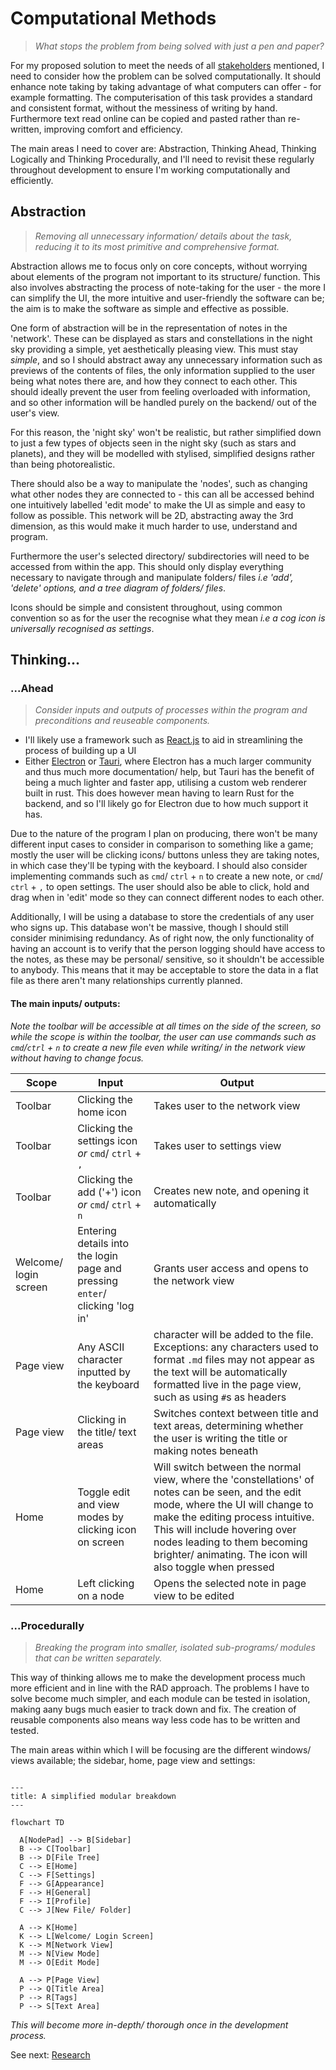 # Computational Methods
> *What stops the problem from being solved with just a pen and paper?*

For my proposed solution to meet the needs of all [stakeholders](1.2-stakeholders.md) mentioned, I need to consider how the problem can be solved computationally. It should enhance note taking by taking advantage of what computers can offer - for example formatting. The computerisation of this task provides a standard and consistent format, without the messiness of writing by hand. Furthermore text read online can be copied and pasted rather than re-written, improving comfort and efficiency.

The main areas I need to cover are: Abstraction, Thinking Ahead, Thinking Logically and Thinking Procedurally, and I'll need to revisit these regularly throughout development to ensure I'm working computationally and efficiently.

## Abstraction
> *Removing all unnecessary information/ details about the task, reducing it to its most primitive and comprehensive format.*

Abstraction allows me to focus only on core concepts, without worrying about elements of the program not important to its structure/ function. This also involves abstracting the process of note-taking for the user - the more I can simplify the UI, the more intuitive and user-friendly the software can be; the aim is to make the software as simple and effective as possible.

One form of abstraction will be in the representation of notes in the 'network'. These can be displayed as stars and constellations in the night sky providing a simple, yet aesthetically pleasing view. This must stay *simple*, and so I should abstract away any unnecessary information such as previews of the contents of files, the only information supplied to the user being what notes there are, and how they connect to each other. This should ideally prevent the user from feeling overloaded with information, and so other information will be handled purely on the backend/ out of the user's view.

For this reason, the 'night sky' won't be realistic, but rather simplified down to just a few types of objects seen in the night sky (such as stars and planets), and they will be modelled with stylised, simplified designs rather than being photorealistic.

There should also be a way to manipulate the 'nodes', such as changing what other nodes they are connected to - this can all be accessed behind one intuitively labelled 'edit mode' to make the UI as simple and easy to follow as possible. This network will be 2D, abstracting away the 3rd dimension, as this would make it much harder to use, understand and program.

Furthermore the user's selected directory/ subdirectories will need to be accessed from within the app. This should only display everything necessary to navigate through and manipulate folders/ files *i.e 'add', 'delete' options, and a tree diagram of folders/ files*.

Icons should be simple and consistent throughout, using common convention so as for the user the recognise what they mean *i.e a cog icon is universally recognised as settings*.

## Thinking...
### ...Ahead
> *Consider inputs and outputs of processes within the program and preconditions and reuseable components.*

- I'll likely use a framework such as [React.js](https://react.dev/) to aid in streamlining the process of building up a UI
- Either [Electron](https://www.electronjs.org/) or [Tauri](https://tauri.app/), where Electron has a much larger community and thus much more documentation/ help, but Tauri has the benefit of being a much lighter and faster app, utilising a custom web renderer built in rust. This does however mean having to learn Rust for the backend, and so I'll likely go for Electron due to how much support it has.

Due to the nature of the program I plan on producing, there won't be many different input cases to consider in comparison to something like a game; mostly the user will be clicking icons/ buttons unless they are taking notes, in which case they'll be typing with the keyboard. I should also consider implementing commands such as `cmd`/ `ctrl` + `n` to create a new note, or `cmd`/ `ctrl` + `,` to open settings. The user should also be able to click, hold and drag when in 'edit' mode so they can connect different nodes to each other.

Additionally, I will be using a database to store the credentials of any user who signs up. This database won't be massive, though I should still consider minimising redundancy. As of right now, the only functionality of having an account is to verify that the person logging should have access to the notes, as these may be personal/ sensitive, so it shouldn't be accessible to anybody. This means that it may be acceptable to store the data in a flat file as there aren't many relationships currently planned.

#### The main inputs/ outputs:
*Note the toolbar will be accessible at all times on the side of the screen, so while the scope is within the toolbar, the user can use commands such as `cmd`/`ctrl` + `n` to create a new file even while writing/ in the network view without having to change focus.*

| Scope | Input | Output |
|---|---|---|
| Toolbar | Clicking the home icon | Takes user to the network view |
| Toolbar | Clicking the settings icon *or* `cmd`/ `ctrl` + `,` | Takes user to settings view |
| Toolbar | Clicking the add ('+') icon *or* `cmd`/ `ctrl` + `n` | Creates new note, and opening it automatically |
| Welcome/ login screen | Entering details into the login page and pressing `enter`/ clicking 'log in' | Grants user access and opens to the network view |
| Page view | Any ASCII character inputted by the keyboard | character will be added to the file. Exceptions: any characters used to format `.md` files may not appear as the text will be automatically formatted live in the page view, such as using `#`s as headers |
| Page view | Clicking in the title/ text areas | Switches context between title and text areas, determining whether the user is writing the title or making notes beneath |
| Home | Toggle edit and view modes by clicking icon on screen | Will switch between the normal view, where the 'constellations' of notes can be seen, and the edit mode, where the UI will change to make the editing process intuitive. This will include hovering over nodes leading to them becoming brighter/ animating. The icon will also toggle when pressed |
| Home | Left clicking on a node | Opens the selected note in page view to be edited |

### ...Procedurally
> *Breaking the program into smaller, isolated sub-programs/ modules that can be written separately.*

This way of thinking allows me to make the development process much more efficient and in line with the RAD approach. The problems I have to solve become much simpler, and each module can be tested in isolation, making aany bugs much easier to track down and fix. The creation of reusable components also means way less code has to be written and tested.

The main areas within which I will be focusing are the different windows/ views available; the sidebar, home, page view and settings:

```mermaid

---
title: A simplified modular breakdown
---

flowchart TD

  A[NodePad] --> B[Sidebar]
  B --> C[Toolbar]
  B --> D[File Tree]
  C --> E[Home]
  C --> F[Settings]
  F --> G[Appearance]
  F --> H[General]
  F --> I[Profile]
  C --> J[New File/ Folder]

  A --> K[Home]
  K --> L[Welcome/ Login Screen]
  K --> M[Network View]
  M --> N[View Mode]
  M --> O[Edit Mode]

  A --> P[Page View]
  P --> Q[Title Area]
  P --> R[Tags]
  P --> S[Text Area]
```

*This will become more in-depth/ thorough once in the development process.*

See next: [Research](1.4-research.md)
